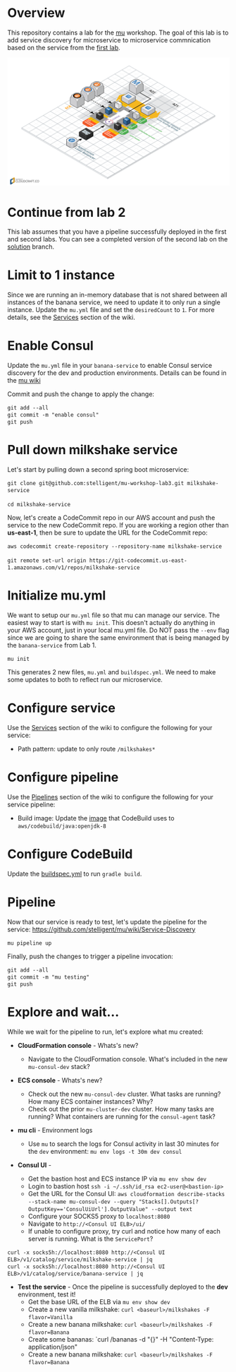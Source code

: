 # Overview
This repository contains a lab for the [mu](https://github.com/stelligent/mu) workshop.  The goal of this lab is to add service discovery for microservice to microservice commnication based on the service from the [first lab](https://github.com/stelligent/mu-workshop-lab1).

![Architecture Diagram](architecture.png)


# Continue from lab 2
This lab assumes that you have a pipeline successfully deployed in the first and second labs.  You can see a completed version of the second lab on the [solution](https://github.com/stelligent/mu-workshop-lab2/tree/solution) branch.

# Limit to 1 instance
Since we are running an in-memory database that is not shared between all instances of the banana service, we need to update it to only run a single instance.  Update the `mu.yml` file and set the `desiredCount` to `1`.  For more details, see the [Services](https://github.com/stelligent/mu/wiki/Services#configuration) section of the wiki.

# Enable Consul
Update the `mu.yml` file in your `banana-service` to enable Consul service discovery for the dev and production environments.  Details can be found in the [mu wiki](https://github.com/stelligent/mu/wiki/Service-Discovery)

Commit and push the change to apply the change:

```
git add --all
git commit -m "enable consul"
git push
```

# Pull down milkshake service
Let's start by pulling down a second spring boot microservice:

```
git clone git@github.com:stelligent/mu-workshop-lab3.git milkshake-service

cd milkshake-service
```

Now, let's create a CodeCommit repo in our AWS account and push the service to the new CodeCommit repo.  If you are working a region other than **us-east-1**, then be sure to update the URL for the CodeCommit repo:

```
aws codecommit create-repository --repository-name milkshake-service

git remote set-url origin https://git-codecommit.us-east-1.amazonaws.com/v1/repos/milkshake-service
```

# Initialize mu.yml
We want to setup our `mu.yml` file so that mu can manage our service.  The easiest way to start is with `mu init`.  This doesn't actually do anything in your AWS account, just in your local mu.yml file.  Do NOT pass the `--env` flag since we are going to share the same environment that is being managed by the `banana-service` from Lab 1.

```
mu init
```

This generates 2 new files, `mu.yml` and `buildspec.yml`.  We need to make some updates to both to reflect run our microservice.

# Configure service
Use the [Services](https://github.com/stelligent/mu/wiki/Services#configuration) section of the wiki to configure the following for your service:

* Path pattern: update to only route `/milkshakes*`

# Configure pipeline
Use the [Pipelines](https://github.com/stelligent/mu/wiki/Pipelines#configuration) section of the wiki to configure the following for your service pipeline:

* Build image: Update the [image](http://docs.aws.amazon.com/codebuild/latest/userguide/build-env-ref.html#build-env-ref-available) that CodeBuild uses to `aws/codebuild/java:openjdk-8`

# Configure CodeBuild
Update the [buildspec.yml](http://docs.aws.amazon.com/codebuild/latest/userguide/build-spec-ref.html#build-spec-ref-syntax) to run `gradle build`.

#  Pipeline
Now that our service is ready to test, let's update the pipeline for the service:
https://github.com/stelligent/mu/wiki/Service-Discovery

```
mu pipeline up
```

Finally, push the changes to trigger a pipeline invocation:

```
git add --all
git commit -m "mu testing"
git push
```


# Explore and wait...
While we wait for the pipeline to run, let's explore what mu created:

* **CloudFormation console** - Whats's new?
    * Navigate to the CloudFormation console.  What's included in the new `mu-consul-dev` stack?

* **ECS console** - Whats's new?
    * Check out the new `mu-consul-dev` cluster.  What tasks are running?  How many ECS container instances?  Why?
    * Check out the prior `mu-cluster-dev` cluster.  How many tasks are running?  What containers are running for the `consul-agent` task?

* **mu cli** - Environment logs
    * Use `mu` to search the logs for Consul activity in last 30 minutes for the `dev` environment: `mu env logs -t 30m dev consul`

* **Consul UI** -
    * Get the bastion host and ECS instance IP via `mu env show dev`
    * Login to bastion host `ssh -i ~/.ssh/id_rsa ec2-user@<bastion-ip>`
    * Get the URL for the Consul UI: `aws cloudformation describe-stacks --stack-name mu-consul-dev --query "Stacks[].Outputs[?OutputKey=='ConsulUiUrl'].OutputValue" --output text`
    * Configure your SOCKS5 proxy to `localhost:8080`
    * Navigate to `http://<Consul UI ELB>/ui/`
    * If unable to configure proxy, try curl and notice how many of each server is running.  What is the `ServicePort`?

```
curl -x socks5h://localhost:8080 http://<Consul UI ELB>/v1/catalog/service/milkshake-service | jq
curl -x socks5h://localhost:8080 http://<Consul UI ELB>/v1/catalog/service/banana-service | jq
```

* **Test the service** - Once the pipeline is successfully deployed to the **dev** environment, test it!
    * Get the base URL of the ELB via `mu env show dev`
    * Create a new vanilla milkshake: `curl <baseurl>/milkshakes -F flavor=Vanilla`
    * Create a new banana milkshake: `curl <baseurl>/milkshakes -F flavor=Banana`
    * Create some bananas: `curl <baseurl>/bananas -d "{}" -H "Content-Type: application/json"
    * Create a new banana milkshake: `curl <baseurl>/milkshakes -F flavor=Banana`
